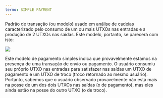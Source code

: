 ```yaml
---
termo: SIMPLE PAYMENT
---
```


Padrão de transação (ou modelo) usado em análise de cadeias caracterizado pelo consumo de um ou mais UTXOs nas entradas e a produção de 2 UTXOs nas saídas. Este modelo, portanto, se parecerá com isto:

![](../../dictionnaire/assets/5.png)

Este modelo de pagamento simples indica que provavelmente estamos na presença de uma transação de envio ou pagamento. O usuário consumiu seu próprio UTXO nas entradas para satisfazer nas saídas um UTXO de pagamento e um UTXO de troco (troco retornado ao mesmo usuário). Portanto, sabemos que o usuário observado provavelmente não está mais na posse de um dos dois UTXOs nas saídas (o de pagamento), mas eles ainda estão na posse do outro UTXO (o de troco).